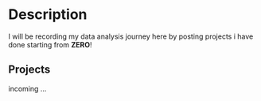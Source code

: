 # Description
I will be recording my data analysis journey here by posting projects i have done starting from **ZERO**!

## Projects
incoming ...
